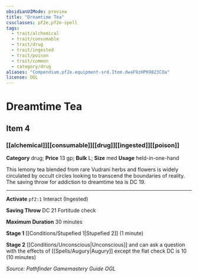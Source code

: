 ```yaml
---
obsidianUIMode: preview
title: "Dreamtime Tea"
cssclasses: pf2e,pf2e-spell
tags:
  - trait/alchemical
  - trait/consumable
  - trait/drug
  - trait/ingested
  - trait/poison
  - trait/common
  - category/drug
aliases: "Compendium.pf2e.equipment-srd.Item.dwaF9zHPK9823COa"
license: OGL
---
```

# Dreamtime Tea
## Item 4
### [[alchemical]][[consumable]][[drug]][[ingested]][[poison]]

**Category** drug; 
**Price** 13 gp; 
**Bulk** L; **Size** med
**Usage** held-in-one-hand

This lemony tea blended from rare Vudrani herbs and flowers is widely circulated by occult circles looking to transcend the boundaries of reality. The saving throw for addiction to dreamtime tea is DC 19.

* * *

**Activate** `pf2:1` Interact (Ingested)

**Saving Throw** DC 21 Fortitude check

**Maximum Duration** 30 minutes

**Stage 1** [[Conditions/Stupefied 1|Stupefied 2]] (1 minute)

**Stage 2** [[Conditions/Unconscious|Unconscious]] and can ask a question with the effects of [[Spells/Augury|Augury]] except the flat check DC is 10 (10 minutes)

*Source: Pathfinder Gamemastery Guide*
*OGL*